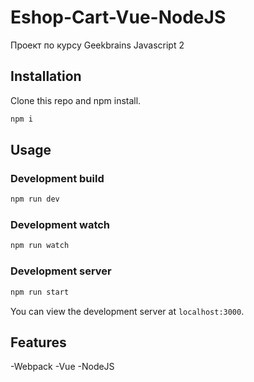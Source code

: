 # Eshop-Cart-Vue-NodeJS
Проект по курсу Geekbrains Javascript 2

## Installation

Clone this repo and npm install.

```bash
npm i
```
## Usage

### Development build

```bash
npm run dev
```
### Development watch

```bash
npm run watch
```

### Development server

```bash
npm run start
```

You can view the development server at `localhost:3000`.

## Features

-Webpack
-Vue
-NodeJS